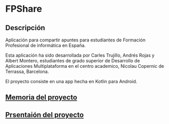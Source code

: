 # FPShare

## Descripción

Aplicación para compartir apuntes para estudiantes de Formación Profesional de informática en España.

Esta aplicación ha sido desarrollada por Carles Trujillo, Andrés Rojas y Albert Montero, estudiantes de grado superior de Desarrollo de Aplicaciones Multiplataforma en el centro academico, Nicolau Copernic de Terrassa, Barcelona.

El proyecto consiste en una app hecha en Kotlin para Android.

## [Memoria del proyecto](https://drive.google.com/file/d/1X3bJu6tq1YR_5dDwwtwmH4dNb5tnwr65/view?usp=sharing)

## [Prsentaión del proyecto](https://docs.google.com/presentation/d/1AHEIlhLnZf9i6ZKMnjC14aUuGBFDEh4e/edit?usp=sharing&ouid=109141646559594181428&rtpof=true&sd=true)
